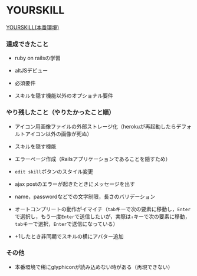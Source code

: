 # YOURSKILL 

[YOURSKILL(本番環境)](https://webappsample.herokuapp.com/users/12)

### 達成できたこと

* ruby on railsの学習

* altJSデビュー

* 必須要件

* スキルを隠す機能以外のオプショナル要件


### やり残したこと（やりたかったこと順）

* アイコン用画像ファイルの外部ストレージ化（herokuが再起動したらデフォルトアイコン以外の画像が死ぬ）

* スキルを隠す機能

* エラーページ作成（Railsアプリケーションであることを隠すため）

* ```edit skill```ボタンのスタイル変更

* ajax postのエラーが起きたときにメッセージを出す

* name，passwordなどでの文字制限，長さのバリデーション

* オートコンプリートの動作がイマイチ（```tab```キーで次の要素に移動し，```Enter```で選択し，もう一度```Enter```で送信したいが，実際は```↓```キーで次の要素に移動，```tab```キーで選択，```Enter```で送信になっている）

* +1したとき非同期でスキルの横にアバター追加

### その他

* 本番環境で稀にglyphiconが読み込めない時がある（再現できない）
